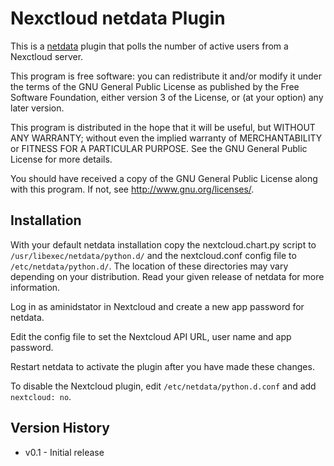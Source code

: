 # Nexctloud netdata Plugin

This is a [netdata](https://github.com/firehol/netdata/) plugin that polls
the number of active users from a Nexctloud server.

This program is free software: you can redistribute it and/or modify
it under the terms of the GNU General Public License as published by
the Free Software Foundation, either version 3 of the License, or
(at your option) any later version.

This program is distributed in the hope that it will be useful,
but WITHOUT ANY WARRANTY; without even the implied warranty of
MERCHANTABILITY or FITNESS FOR A PARTICULAR PURPOSE.  See the
GNU General Public License for more details.

You should have received a copy of the GNU General Public License
along with this program.  If not, see http://www.gnu.org/licenses/.

## Installation

With your default netdata installation copy the nextcloud.chart.py script to
`/usr/libexec/netdata/python.d/` and the nextcloud.conf config file to
`/etc/netdata/python.d/`. The location of these directories may vary depending
on your distribution. Read your given release of netdata for more information.

Log in as aminidstator in Nextcloud and create a new app password for netdata.

Edit the config file to set the Nextcloud API URL, user name and app password.

Restart netdata to activate the plugin after you have made these changes.

To disable the Nextcloud plugin, edit `/etc/netdata/python.d.conf` and add
`nextcloud: no`.

## Version History

- v0.1 - Initial release
